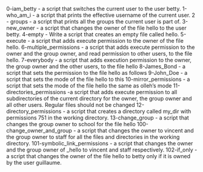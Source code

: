 0-iam_betty - a script that switches the current user to the user betty.
1-who_am_i -  a script that prints the effective username of the current user.
2 - groups - a script that prints all the groups the current user is part of.
3-new_owner - a script that changes the owner of the file hello to the user betty.
4-empty - Write a script that creates an empty file called hello.
5-execute -  a script that adds execute permission to the owner of the file hello.
6-multiple_permissions -  a script that adds execute permission to the owner and the group owner, and read permission to other users, to the file hello.
7-everybody - a script that adds execution permission to the owner, the group owner and the other users, to the file hello
8-James_Bond -  a script that sets the permission to the file hello as follows
9-John_Doe - a script that sets the mode of the file hello to this
10-mirror_permissions - a script that sets the mode of the file hello the same as olleh’s mode
11-directories_permissions -a script that adds execute permission to all subdirectories of the current directory for the owner, the group owner and all other users. Regular files should not be changed
12-directory_permissions - a script that creates a directory called my_dir with permissions 751 in the working directory.
13-change_group - a script that changes the group owner to school for the file hello
100-change_owner_and_group -  a script that changes the owner to vincent and the group owner to staff for all the files and directories in the working directory.
101-symbolic_link_permissions -  a script that changes the owner and the group owner of _hello to vincent and staff respectively.
102-if_only -  a script that changes the owner of the file hello to betty only if it is owned by the user guillaume. 
